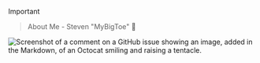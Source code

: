 

> [!IMPORTANT]
> > About Me - Steven "MyBigToe" :superhero:





![Screenshot of a comment on a GitHub issue showing an image, added in the Markdown, of an Octocat smiling and raising a tentacle.](https://myoctocat.com/assets/images/base-octocat.svg)
